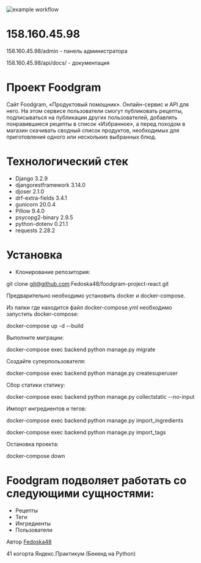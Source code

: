 ![example workflow](https://github.com/Fedoska48/foodgram-project-react/actions/workflows/foodgram_workflow.yml/badge.svg)

# 158.160.45.98
158.160.45.98/admin - панель администратора

158.160.45.98/api/docs/ - документация

# Проект Foodgram
Сайт Foodgram, «Продуктовый помощник». Онлайн-сервис и API для него. На этом сервисе пользователи смогут публиковать рецепты, подписываться на публикации других пользователей, добавлять понравившиеся рецепты в список «Избранное», а перед походом в магазин скачивать сводный список продуктов, необходимых для приготовления одного или нескольких выбранных блюд.

# Технологический стек

* Django 3.2.9
* djangorestframework 3.14.0
* djoser 2.1.0
* drf-extra-fields 3.4.1
* gunicorn 20.0.4
* Pillow 9.4.0
* psycopg2-binary 2.9.5
* python-dotenv 0.21.1
* requests 2.28.2


# Установка
* Клонирование репозитория:

git clone git@github.com:Fedoska48/foodgram-project-react.git

Предварительно необходимо установить docker и docker-compose.

Из папки где находится файл docker-compose.yml необходимо запустить docker-compose:

docker-compose up -d --build

Выполните миграции:

docker-compose exec backend python manage.py migrate

Создайте суперпользователя:

docker-compose exec backend python manage.py createsuperuser

Сбор статики статику:

docker-compose exec backend python manage.py collectstatic --no-input

Импорт ингредиентов и тегов:

docker-compose exec backend python manage.py import_ingredients

docker-compose exec backend python manage.py import_tags

Остановка проекта:

docker-compose down

# Foodgram подволяет работать со следующими сущностями:

- Рецепты
- Теги
- Ингредиенты
- Пользователи

Автор [Fedoska48](https://github.com/Fedoska48)

41 когорта Яндекс.Практикум (Бекенд на Python)
